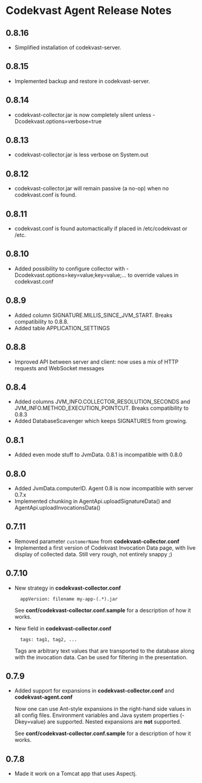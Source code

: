 # Codekvast Agent Release Notes

## 0.8.16

- Simplified installation of codekvast-server.

## 0.8.15

- Implemented backup and restore in codekvast-server.

## 0.8.14

- codekvast-collector.jar is now completely silent unless -Dcodekvast.options=verbose=true

## 0.8.13

- codekvast-collector.jar is less verbose on System.out

## 0.8.12

- codekvast-collector.jar will remain passive (a no-op) when no codekvast.conf is found.
 
## 0.8.11

- codekvast.conf is found automactically if placed in /etc/codekvast or /etc.

## 0.8.10

- Added possibility to configure collector with -Dcodekvast.options=key=value;key=value;... to override values in codekvast.conf

## 0.8.9

- Added column SIGNATURE.MILLIS_SINCE_JVM_START. Breaks compatibility to 0.8.8.
- Added table APPLICATION_SETTINGS

## 0.8.8

- Improved API between server and client: now uses a mix of HTTP requests and WebSocket messages

## 0.8.4

- Added columns JVM_INFO.COLLECTOR_RESOLUTION_SECONDS and JVM_INFO.METHOD_EXECUTION_POINTCUT. Breaks compatibility to 0.8.3
- Added DatabaseScavenger which keeps SIGNATURES from growing.

## 0.8.1

- Added even mode stuff to JvmData. 0.8.1 is incompatible with 0.8.0

## 0.8.0

- Added JvmData.computerID. Agent 0.8 is now incompatible with server 0.7.x
- Implemented chunking in AgentApi.uploadSignatureData() and AgentApi.uploadInvocationsData()

## 0.7.11

- Removed parameter `customerName` from **codekvast-collector.conf**
- Implemented a first version of Codekvast Invocation Data page, with live display of collected data. Still very rough, not entirely snappy ;)

## 0.7.10

- New strategy in **codekvast-collector.conf**

        appVersion: filename my-app-(.*).jar

    See **conf/codekvast-collector.conf.sample** for a description of how it works.

- New field in **codekvast-collector.conf**

        tags: tag1, tag2, ...

    Tags are arbitrary text values that are transported to the database along with the invocation data.
    Can be used for filtering in the presentation.

## 0.7.9

- Added support for expansions in **codekvast-collector.conf** and **codekvast-agent.conf**

    Now one can use Ant-style expansions in the right-hand side values in all config files.
    Environment variables and Java system properties (-Dkey=value) are supported.
    Nested expansions are **not** supported.

    See **conf/codekvast-collector.conf.sample** for a description of how it works.

## 0.7.8

- Made it work on a Tomcat app that uses Aspectj.
